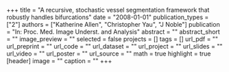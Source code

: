 +++
title = "A recursive, stochastic vessel segmentation framework that robustly handles bifurcations"
date = "2008-01-01"
publication_types = ["2"]
authors = ["Katherine Allen", "Christopher Yau", "J Noble"]
publication = "In: Proc. Med. Image Underst. and Analysis"
abstract = ""
abstract_short = ""
image_preview = ""
selected = false
projects = []
tags = []
url_pdf = ""
url_preprint = ""
url_code = ""
url_dataset = ""
url_project = ""
url_slides = ""
url_video = ""
url_poster = ""
url_source = ""
math = true
highlight = true
[header]
image = ""
caption = ""
+++
